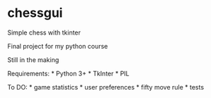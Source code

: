 # chessgui

Simple chess with tkinter 


Final project for my python course

Still in the making


Requirements:
    * Python 3+
    * TkInter
    * PIL
    
To DO:
    * game statistics
    * user preferences
    * fifty move rule
    * tests
